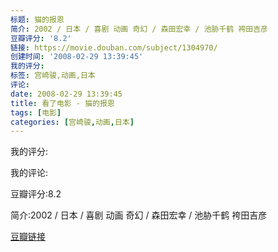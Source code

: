 ```yaml
---
标题: 猫的报恩
简介: 2002 / 日本 / 喜剧 动画 奇幻 / 森田宏幸 / 池胁千鹤 袴田吉彦
豆瓣评分: '8.2'
链接: https://movie.douban.com/subject/1304970/
创建时间: '2008-02-29 13:39:45'
我的评分:
标签: 宫崎骏,动画,日本
评论:
date: 2008-02-29 13:39:45
title: 看了电影 - 猫的报恩
tags: [电影]
categories: [宫崎骏,动画,日本]
---
```


我的评分:

我的评论:

豆瓣评分:8.2

简介:2002 / 日本 / 喜剧 动画 奇幻 / 森田宏幸 / 池胁千鹤 袴田吉彦

[豆瓣链接](https://movie.douban.com/subject/1304970/)

